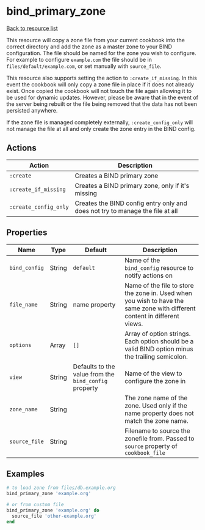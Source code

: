 # bind_primary_zone

[Back to resource list](../README.md#resources)

This resource will copy a zone file from your current cookbook into the correct directory and add the zone as a master zone to your BIND configuration. The file should be named for the zone you wish to configure. For example to configure `example.com` the file should be in `files/default/example.com`, or set manually with `source_file`.

This resource also supports setting the action to `:create_if_missing`. In this event the cookbook will only copy a zone file in place if it does not already exist. Once copied the cookbook will not touch the file again allowing it to be used for dynamic updates. However, please be aware that in the event of the server being rebuilt or the file being removed that the data has not been persisted anywhere.

If the zone file is managed completely externally, `:create_config_only` will not manage the file at all and only create the zone entry in the BIND config.

## Actions

| Action                | Description                                                                   |
| --------------------- | ----------------------------------------------------------------------------- |
| `:create`             | Creates a BIND primary zone                                                   |
| `:create_if_missing`  | Creates a BIND primary zone, only if it's missing                             |
| `:create_config_only` | Creates the BIND config entry only and does not try to manage the file at all |

## Properties

| Name          | Type   | Default                                               | Description                                                                                                                |
| ------------- | ------ | ----------------------------------------------------- | -------------------------------------------------------------------------------------------------------------------------- |
| `bind_config` | String | `default`                                             | Name of the `bind_config` resource to notify actions on                                                                    |
| `file_name`   | String | name property                                         | Name of the file to store the zone in. Used when you wish to have the same zone with different content in different views. |
| `options`     | Array  | `[]`                                                  | Array of option strings. Each option should be a valid BIND option minus the trailing semicolon.                           |
| `view`        | String | Defaults to the value from the `bind_config` property | Name of the view to configure the zone in                                                                                  |
| `zone_name`   | String |                                                       | The zone name of the zone. Used only if the name property does not match the zone name.                                    |
| `source_file` | String |                                                       | Filename to source the zonefile from. Passed to `source` property of `cookbook_file`                                       |

## Examples

```ruby
# to load zone from files/db.example.org
bind_primary_zone 'example.org'

# or from custom file
bind_primary_zone 'example.org' do
  source_file 'other-example.org'
end
```
